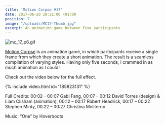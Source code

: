 ```yaml
---
title: 'Motion Corpse #17'
date: 2017-06-20 20:21:00 +01:00
position: 7
image: "/uploads/MC17-Thumb.jpg"
excerpt: An animation game between five participants
---
```


![mc_17_p6.gif](/uploads/mc_17_p6.gif)

[Motion Corpse](https://vimeo.com/motioncorpse) is an animation game, in which participants receive a single frame from which they create a short animation. The result is a seamless compilation of varying styles. Having only five seconds, I crammed in as much animation as I could!

Check out the video below for the full effect.

{% include video.html id="185823131" %}

Full Credits:
00:02 – 00:07 Gabi Fang, 00:07 – 00:12 David Torres (design) & Liam Clisham (animation), 00:12 – 00:17 Robert Headrick, 00:17 – 00:22 Stephen Minty, 00:22 – 00:27 Christina Moliterno

Music: “One” by Hoverboots